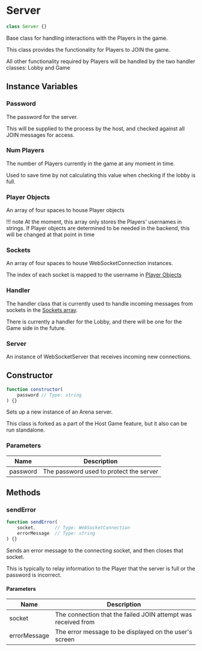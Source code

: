 # Server
```js
class Server {}
```

Base class for handling interactions with the Players in the game.

This class provides the functionality for Players to JOIN the game.

All other functionality required by Players will be handled by the two handler classes: Lobby and Game

## Instance Variables

### Password

The password for the server.

This will be supplied to the process by the host, and checked against all JOIN messages for access.

### Num Players

The number of Players currently in the game at any moment in time.

Used to save time by not calculating this value when checking if the lobby is full.

### Player Objects

An array of four spaces to house Player objects

!!! note
    At the moment, this array only stores the Players' usernames in strings.
    If Player objects are determined to be needed in the backend, this will be changed at that point in time
    
### Sockets

An array of four spaces to house WebSocketConnection instances.

The index of each socket is mapped to the username in [Player Objects](#player-objects)

### Handler

The handler class that is currently used to handle incoming messages from sockets in the [Sockets array](#sockets-array).

There is currently a handler for the Lobby, and there will be one for the Game side in the future.

### Server

An instance of WebSocketServer that receives incoming new connections.

## Constructor
```js
function constructor(
    password // Type: string
) {}
```

Sets up a new instance of an Arena server.

This class is forked as a part of the Host Game feature, but it also can be run standalone.

### Parameters
|   Name   |               Description               |
| -------- | --------------------------------------- |
| password | The password used to protect the server |

## Methods

### sendError
```js
function sendError(
    socket,       // Type: WebSocketConnection
    errorMessage  // Type: string
) {}
```

Sends an error message to the connecting socket, and then closes that socket.

This is typically to relay information to the Player that the server is full or the password is incorrect.

#### Parameters
|     Name     |                          Description                          |
| ------------ | ------------------------------------------------------------- |
|    socket    | The connection that the failed JOIN attempt was received from |
| errorMessage |     The error message to be displayed on the user's screen    | 